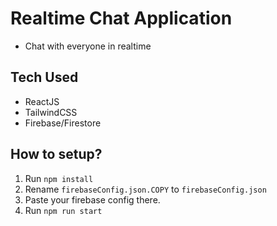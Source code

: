 # Realtime Chat Application
- Chat with everyone in realtime

## Tech Used
- ReactJS
- TailwindCSS
- Firebase/Firestore

## How to setup?
1. Run `npm install` 
2. Rename `firebaseConfig.json.COPY` to `firebaseConfig.json`
3. Paste your firebase config there.
4. Run `npm run start`